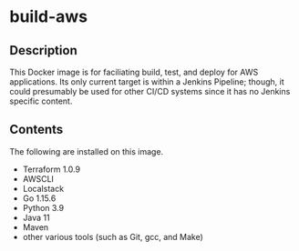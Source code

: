 # build-aws

## Description

This Docker image is for faciliating build, test, and deploy for AWS applications.  Its only current target is within a Jenkins Pipeline; though, it could presumably be used for other CI/CD systems since it has no Jenkins specific content.

## Contents


The following are installed on this image.

  - Terraform 1.0.9
  - AWSCLI
  - Localstack
  - Go 1.15.6
  - Python 3.9
  - Java 11
  - Maven
  - other various tools (such as Git, gcc, and Make)
